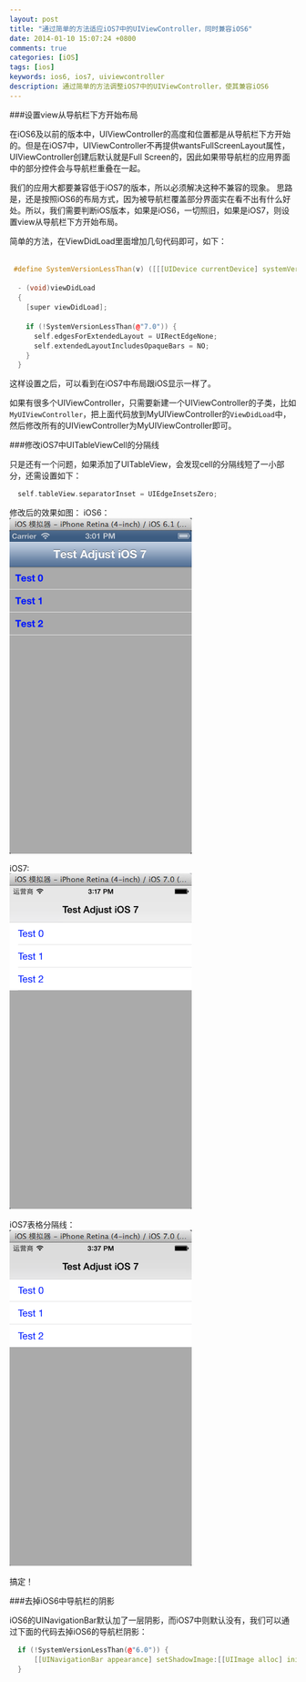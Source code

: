 ```yaml
---
layout: post
title: "通过简单的方法适应iOS7中的UIViewController，同时兼容iOS6"
date: 2014-01-10 15:07:24 +0800
comments: true
categories: [iOS]
tags: [ios]
keywords: ios6, ios7, uiviewcontroller
description: 通过简单的方法调整iOS7中的UIViewController，使其兼容iOS6
---
```


###设置view从导航栏下方开始布局

在iOS6及以前的版本中，UIViewController的高度和位置都是从导航栏下方开始的。但是在iOS7中，UIViewController不再提供wantsFullScreenLayout属性，UIViewController创建后默认就是Full Screen的，因此如果带导航栏的应用界面中的部分控件会与导航栏重叠在一起。

我们的应用大都要兼容低于iOS7的版本，所以必须解决这种不兼容的现象。
思路是，还是按照iOS6的布局方式，因为被导航栏覆盖部分界面实在看不出有什么好处。所以，我们需要判断iOS版本，如果是iOS6，一切照旧，如果是iOS7，则设置view从导航栏下方开始布局。

简单的方法，在ViewDidLoad里面增加几句代码即可，如下：

<!--more-->

``` cpp

 #define SystemVersionLessThan(v) ([[[UIDevice currentDevice] systemVersion] compare:v options:NSNumericSearch] == NSOrderedAscending)
    
  - (void)viewDidLoad
  {
    [super viewDidLoad];
    
    if (!SystemVersionLessThan(@"7.0")) {
      self.edgesForExtendedLayout = UIRectEdgeNone;
      self.extendedLayoutIncludesOpaqueBars = NO;
    }
  }
```

这样设置之后，可以看到在iOS7中布局跟iOS显示一样了。

如果有很多个UIViewController，只需要新建一个UIViewController的子类，比如`MyUIViewController`，把上面代码放到MyUIViewController的`ViewDidLoad`中，然后修改所有的UIViewController为MyUIViewController即可。

###修改iOS7中UITableViewCell的分隔线

只是还有一个问题，如果添加了UITableView，会发现cell的分隔线短了一小部分，还需设置如下：

``` cpp
  self.tableView.separatorInset = UIEdgeInsetsZero;
```

修改后的效果如图：
iOS6：  
![ios_adjust_ios6](/images/2014/01/ios_adjust_ios6.png)

iOS7:  
![ios_adjust_ios6](/images/2014/01/ios_adjust_ios7.png)

iOS7表格分隔线：  
![ios_adjust_ios6](/images/2014/01/ios_adjust_ios7_tableviewcell.png)

搞定！

###去掉iOS6中导航栏的阴影

iOS6的UINavigationBar默认加了一层阴影，而iOS7中则默认没有，我们可以通过下面的代码去掉iOS6的导航栏阴影：

``` cpp
  if (!SystemVersionLessThan(@"6.0")) {
      [[UINavigationBar appearance] setShadowImage:[[UIImage alloc] init]];
  }
```